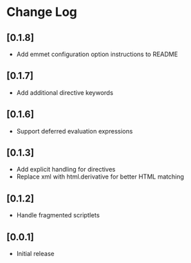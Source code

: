 # Change Log

## [0.1.8]

- Add emmet configuration option instructions to README

## [0.1.7]

- Add additional directive keywords

## [0.1.6]

- Support deferred evaluation expressions

## [0.1.3]

- Add explicit handling for directives
- Replace xml with html.derivative for better HTML matching

## [0.1.2]

- Handle fragmented scriptlets

## [0.0.1]

- Initial release
